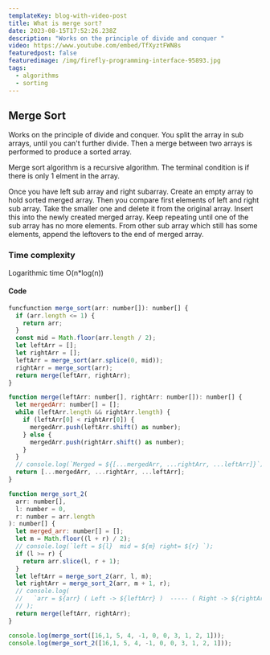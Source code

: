 ```yaml
---
templateKey: blog-with-video-post
title: What is merge sort?
date: 2023-08-15T17:52:26.238Z
description: "Works on the principle of divide and conquer "
video: https://www.youtube.com/embed/TfXyztFWN8s
featuredpost: false
featuredimage: /img/firefly-programming-interface-95893.jpg
tags:
  - algorithms
  - sorting
---
```

##
## Merge Sort

Works on the principle of divide and conquer.
You split the array in sub arrays, until you can't further divide.
Then a merge between two arrays is performed to produce a sorted array.

Merge sort algorithm is a recursive algorithm.
The terminal condition is if there is only 1 elment in the array.

Once you have left sub array and right subarray.
Create an empty array to hold sorted merged array.
Then you compare first elements of left and right sub array.
Take the smaller one and delete it from the original array.
Insert this into the newly created merged array.
Keep repeating until one of the sub array has no more elements.
From other sub array which still has some elements,
append the leftovers to the end of merged array.

### Time complexity
Logarithmic time O(n*log(n))
#### Code

```javascript
funcfunction merge_sort(arr: number[]): number[] {
  if (arr.length <= 1) {
    return arr;
  }
  const mid = Math.floor(arr.length / 2);
  let leftArr = [];
  let rightArr = [];
  leftArr = merge_sort(arr.splice(0, mid));
  rightArr = merge_sort(arr);
  return merge(leftArr, rightArr);
}

function merge(leftArr: number[], rightArr: number[]): number[] {
  let mergedArr: number[] = [];
  while (leftArr.length && rightArr.length) {
    if (leftArr[0] < rightArr[0]) {
      mergedArr.push(leftArr.shift() as number);
    } else {
      mergedArr.push(rightArr.shift() as number);
    }
  }
  // console.log(`Merged = ${[...mergedArr, ...rightArr, ...leftArr]}`);
  return [...mergedArr, ...rightArr, ...leftArr];
}

function merge_sort_2(
  arr: number[],
  l: number = 0,
  r: number = arr.length
): number[] {
  let merged_arr: number[] = [];
  let m = Math.floor((l + r) / 2);
  // console.log(`left = ${l}  mid = ${m} right= ${r} `);
  if (l >= r) {
    return arr.slice(l, r + 1);
  }
  let leftArr = merge_sort_2(arr, l, m);
  let rightArr = merge_sort_2(arr, m + 1, r);
  // console.log(
  //   `arr = ${arr} ( Left -> ${leftArr} )  ----- ( Right -> ${rightArr} )`
  // );
  return merge(leftArr, rightArr);
}

console.log(merge_sort([16,1, 5, 4, -1, 0, 0, 3, 1, 2, 1]));
console.log(merge_sort_2([16,1, 5, 4, -1, 0, 0, 3, 1, 2, 1]));

```